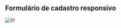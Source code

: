 
## Formulário de cadastro responsivo

![01](https://user-images.githubusercontent.com/67024271/216357594-54726f7c-af61-4342-a52a-5205a611cc48.png)
